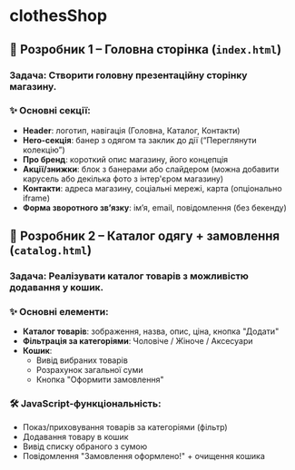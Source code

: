 # clothesShop

## 🔹 Розробник 1 – Головна сторінка (`index.html`)

### **Задача**: Створити головну презентаційну сторінку магазину.

### ✨ Основні секції:

- **Header**: логотип, навігація (Головна, Каталог, Контакти)
- **Hero-секція**: банер з одягом та заклик до дії (“Переглянути колекцію”)
- **Про бренд**: короткий опис магазину, його концепція
- **Акції/знижки**: блок з банерами або слайдером (можна добавити карусель або декілька фото з інтер'єром магазину)
- **Контакти**: адреса магазину, соціальні мережі, карта (опціонально iframe)
- **Форма зворотного зв’язку**: ім’я, email, повідомлення (без бекенду)

## 🔹 Розробник 2 – Каталог одягу + замовлення (`catalog.html`)

### **Задача**: Реалізувати каталог товарів з можливістю додавання у кошик.

### ✨ Основні елементи:

- **Каталог товарів**: зображення, назва, опис, ціна, кнопка "Додати"
- **Фільтрація за категоріями**: Чоловіче / Жіноче / Аксесуари
- **Кошик**:
  - Вивід вибраних товарів
  - Розрахунок загальної суми
  - Кнопка "Оформити замовлення"

### 🛠️ JavaScript-функціональність:

- Показ/приховування товарів за категоріями (фільтр)
- Додавання товару в кошик
- Вивід списку обраного з сумою
- Повідомлення "Замовлення оформлено!" + очищення кошика
